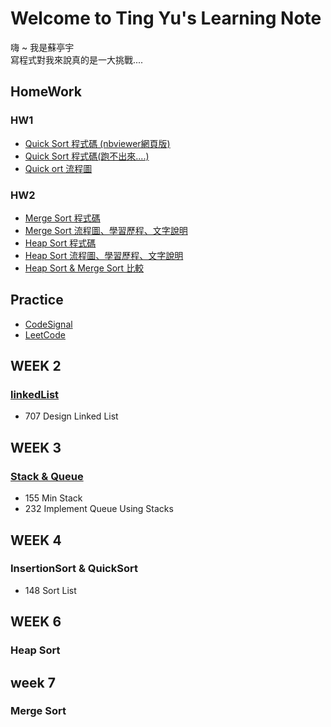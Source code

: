 # Welcome to Ting Yu's Learning Note
嗨 ~ 我是蘇亭宇         
寫程式對我來說真的是一大挑戰....

## HomeWork
### HW1
 * [Quick Sort 程式碼 (nbviewer網頁版)](https://nbviewer.jupyter.org/github/stopraining/LearningNote/blob/master/HW1/HW1_QuickSort.ipynb)
 * [Quick Sort 程式碼(跑不出來....)](https://github.com/stopraining/LearningNote/blob/master/HW1/HW1_QuickSort.ipynb)
 * [Quick ort 流程圖](https://github.com/stopraining/LearningNote/blob/master/HW1/hw1_%E6%B5%81%E7%A8%8B%E5%9C%96.jpeg)
### HW2
 * [Merge Sort 程式碼](https://github.com/stopraining/LearningNote/blob/master/HW2/merge_sort_06170117.py)
 * [Merge Sort 流程圖、學習歷程、文字說明](https://github.com/stopraining/LearningNote/blob/master/HW2/Merge%20Sort_%E6%B5%81%E7%A8%8B%E5%9C%96%E3%80%81%E6%96%87%E5%AD%97%E3%80%81%E5%AD%B8%E7%BF%92%E6%AD%B7%E7%A8%8B.md)
 * [Heap Sort 程式碼](https://github.com/stopraining/LearningNote/blob/master/HW2/heap_sort_06170107.py)
 * [Heap Sort 流程圖、學習歷程、文字說明](https://github.com/stopraining/LearningNote/blob/master/HW2/Heap%20Sort_%E6%B5%81%E7%A8%8B%E5%9C%96%E3%80%81%E6%96%87%E5%AD%97%E3%80%81%E5%AD%B8%E7%BF%92%E6%AD%B7%E7%A8%8B.md)
 * [Heap Sort & Merge Sort 比較](https://github.com/stopraining/LearningNote/blob/master/HW2/Heap%20Sort%20%26%20Merge%20Sort%E6%AF%94%E8%BC%83.md)

## Practice 
  * [CodeSignal](https://github.com/stopraining/LearningNote/tree/master/CodeSignal)
  * [LeetCode](https://github.com/stopraining/LearningNote/tree/master/LeetCode)

## WEEK 2
### [linkedList](https://github.com/stopraining/LearningNote/blob/master/intro/Linked%20List.md)
  * 707 Design Linked List
 
## WEEK 3
### [Stack & Queue](https://github.com/stopraining/LearningNote/blob/master/intro/Stack%20%26%20Queue.md)
  * 155 Min Stack
  * 232 Implement Queue Using Stacks
## WEEK 4
### InsertionSort & QuickSort
  * 148 Sort List
## WEEK 6
### Heap Sort 
## week 7
### Merge Sort
  
